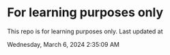 # For learning purposes only
This repo is for learning purposes only.
Last updated at

Wednesday, March 6, 2024 2:35:09 AM

